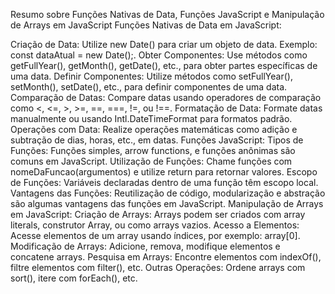 Resumo sobre Funções Nativas de Data, Funções JavaScript e Manipulação de Arrays em JavaScript
Funções Nativas de Data em JavaScript:

Criação de Data: Utilize new Date() para criar um objeto de data. Exemplo: const dataAtual = new Date();.
Obter Componentes: Use métodos como getFullYear(), getMonth(), getDate(), etc., para obter partes específicas de uma data.
Definir Componentes: Utilize métodos como setFullYear(), setMonth(), setDate(), etc., para definir componentes de uma data.
Comparação de Datas: Compare datas usando operadores de comparação como <, <=, >, >=, ==, ===, !=, ou !==.
Formatação de Data: Formate datas manualmente ou usando Intl.DateTimeFormat para formatos padrão.
Operações com Data: Realize operações matemáticas como adição e subtração de dias, horas, etc., em datas.
Funções JavaScript:
Tipos de Funções: Funções simples, arrow functions, e funções anônimas são comuns em JavaScript.
Utilização de Funções: Chame funções com nomeDaFuncao(argumentos) e utilize return para retornar valores.
Escopo de Funções: Variáveis declaradas dentro de uma função têm escopo local.
Vantagens das Funções: Reutilização de código, modularização e abstração são algumas vantagens das funções em JavaScript.
Manipulação de Arrays em JavaScript:
Criação de Arrays: Arrays podem ser criados com array literals, construtor Array, ou como arrays vazios.
Acesso a Elementos: Acesse elementos de um array usando índices, por exemplo: array[0].
Modificação de Arrays: Adicione, remova, modifique elementos e concatene arrays.
Pesquisa em Arrays: Encontre elementos com indexOf(), filtre elementos com filter(), etc.
Outras Operações: Ordene arrays com sort(), itere com forEach(), etc.